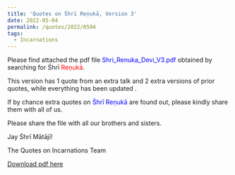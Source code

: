 ```yaml
---
title: 'Quotes on Śhrī Reṇukā, Version 3'
date: 2022-05-04
permalink: /quotes/2022/0504
tags:
  - Incarnations
---
```


Please find attached the pdf file <font color="blue">Shri_Renuka_Devi_V3.pdf</font> obtained by searching for Śhrī <font color="red">Reṇukā</font>. 

This version has 1 quote from an extra talk and 2 extra versions of prior quotes, while everything has been updated .

If by chance extra quotes on <font color="blue">Śhrī Reṇukā</font> are found out, please kindly share them with all of us.  

Please share the file with all our brothers and sisters.  

Jay Śhrī Mātājī!  

The Quotes on Incarnations Team  

[Download pdf here](http://seven-teams.github.io/files/Shri_Renuka_Devi_V3.pdf)